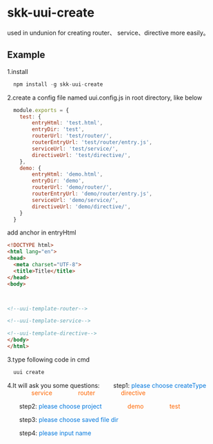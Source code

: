 # skk-uui-create
used in undunion for creating router、 service、directive more easily。


## Example
1.install
``` javascript
  npm install -g skk-uui-create
```

2.create a config file named uui.config.js in root directory, like below
``` javascript
  module.exports = {
    test: {
        entryHtml: 'test.html',
        entryDir: 'test',
        routerUrl: 'test/router/',
        routerEntryUrl: 'test/router/entry.js',
        serviceUrl: 'test/service/',
        directiveUrl: 'test/directive/',
    },
    demo: {
        entryHtml: 'demo.html',
        entryDir: 'demo',
        routerUrl: 'demo/router/',
        routerEntryUrl: 'demo/router/entry.js',
        serviceUrl: 'demo/service/',
        directiveUrl: 'demo/directive/',
    }
  }
```

add anchor in entryHtml
``` html
<!DOCTYPE html>
<html lang="en">
<head>
  <meta charset="UTF-8">
  <title>Title</title>
</head>
<body>



<!--uui-template-router-->

<!--uui-template-service-->

<!--uui-template-directive-->
</body>
</html>
```

3.type following code in cmd
``` javascript
  uui create
```

4.It will ask you some questions:
&emsp;&emsp;step1: <font color=#07d>please choose createType</font>
&emsp;&emsp;&emsp;&emsp;<font color=#f60>service</font>
&emsp;&emsp;&emsp;&emsp;<font color=#f60>router</font>
&emsp;&emsp;&emsp;&emsp;<font color=#f60>directive</font>

&emsp;&emsp;step2: <font color=#07d>please choose project</font>
&emsp;&emsp;&emsp;&emsp;<font color=#f60>demo</font>
&emsp;&emsp;&emsp;&emsp;<font color=#f60>test</font>

&emsp;&emsp;step3: <font color=#07d>please choose saved file dir</font>

&emsp;&emsp;step4: <font color=#07d>please input name</font>
